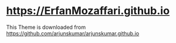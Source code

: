 # https://ErfanMozaffari.github.io



This Theme is downloaded from https://github.com/arjunskumar/arjunskumar.github.io


